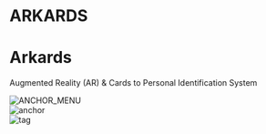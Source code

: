# ARKARDS
# Arkards
Augmented Reality (AR) & Cards to Personal Identification System <br />

![ANCHOR_MENU](https://user-images.githubusercontent.com/72231302/119742590-20b30480-be56-11eb-88b6-067c9f0aea62.png) <br />
![anchor](https://user-images.githubusercontent.com/72231302/119719426-c35b8b00-be36-11eb-8941-3d96c222d649.png)<br />
![tag](https://user-images.githubusercontent.com/72231302/119719455-c8b8d580-be36-11eb-9b1d-abda2d25df97.png)
